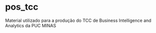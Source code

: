 # pos_tcc
Material utilizado para a produção do TCC de Business Intelligence and Analytics da PUC MINAS
